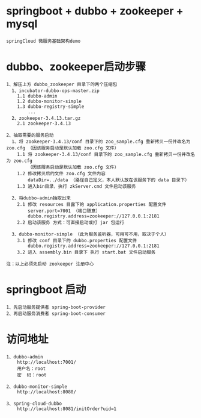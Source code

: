 # springboot + dubbo + zookeeper + mysql
    springCloud 微服务基础架构demo
    
# dubbo、zookeeper启动步骤
    1、解压上方 dubbo_zookeeper 目录下的两个压缩包
      1、incubator-dubbo-ops-master.zip
        1.1 dubbo-admin
        1.2 dubbo-monitor-simple
        1.3 dubbo-registry-simple
            ...
      2、zookeeper-3.4.13.tar.gz
        2.1 zookeeper-3.4.13
        
    2、抽取需要的服务启动
      1、将 zookeeper-3.4.13/conf 目录下的 zoo_sample.cfg 重新拷贝一份并改名为 zoo.cfg （因该服务启动是默认加载 zoo.cfg 文件）
        1.1 将 zookeeper-3.4.13/conf 目录下的 zoo_sample.cfg 重新拷贝一份并改名为 zoo.cfg 
            （因该服务启动是默认加载 zoo.cfg 文件）
        1.2 修改拷贝后的文件 zoo.cfg 文件内容
            dataDir=../data （路径自己定义，本人默认放在该服务下的 data 目录下）
        1.3 进入bin目录，执行 zkServer.cmd 文件启动该服务
        
      2、将dubbo-admin抽取出来
        2.1 修改 resources 目露下的 application.properties 配置文件
            server.port=7001 （端口随意）
            dubbo.registry.address=zookeeper://127.0.0.1:2181
        2.2 启动该服务 方式：可直接启动或打 jar 包运行
        
      3、dubbo-monitor-simple （此为服务监听器，可用可不用，取决于个人）
        3.1 修改 conf 目录下的 dubbo.properties 配置文件
            dubbo.registry.address=zookeeper://127.0.0.1:2181
        3.2 进入 assembly.bin 目录下 执行 start.bat 文件启动服务
        
    注：以上必须先启动 zookeeper 注册中心

# springboot 启动
    1、先启动服务提供者 spring-boot-provider
    2、再启动服务消费者 spring-boot-consumer
    
# 访问地址
    1、dubbo-admin 
        http://localhost:7001/
        用户名：root
        密  码：root
     
    2、dubbo-monitor-simple
        http://localhost:8080/
    
    3、spring-cloud-dubbo
        http://localhost:8081/initOrder?uid=1